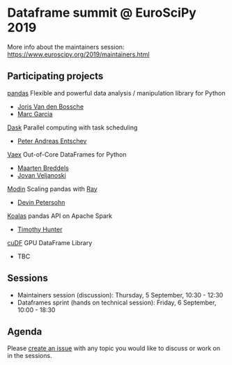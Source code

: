 # Dataframe summit @ EuroSciPy 2019

More info about the maintainers session: https://www.euroscipy.org/2019/maintainers.html

## Participating projects

[pandas](https://github.com/pandas-dev/pandas) Flexible and powerful data analysis / manipulation library for Python

- [Joris Van den Bossche](https://github.com/jorisvandenbossche)
- [Marc Garcia](https://github.com/datapythonista)

[Dask](https://github.com/dask/dask) Parallel computing with task scheduling

- [Peter Andreas Entschev](https://github.com/pentschev)

[Vaex](https://github.com/vaexio/vaex) Out-of-Core DataFrames for Python

- [Maarten Breddels](https://github.com/maartenbreddels)
- [Jovan Veljanoski](https://github.com/JovanVeljanoski)

[Modin](https://github.com/modin-project/modin) Scaling pandas with [Ray](https://github.com/ray-project/ray/)

- [Devin Petersohn](https://github.com/devin-petersohn)

[Koalas](https://github.com/databricks/koalas) pandas API on Apache Spark

- [Timothy Hunter](https://github.com/thunterdb)

[cuDF](https://github.com/rapidsai/cudf) GPU DataFrame Library

- TBC

## Sessions

- Maintainers session (discussion): Thursday, 5 September, 10:30 - 12:30
- Dataframes sprint (hands on technical session): Friday, 6 September, 10:00 - 18:30

## Agenda

Please [create an issue](https://github.com/python-sprints/dataframe-summit/issues/new) with any topic you would like to discuss or work on in the sessions.

